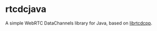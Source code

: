 # rtcdcjava
A simple WebRTC DataChannels library for Java, based on [librtcdcpp](https://github.com/chadnickbok/librtcdcpp).
